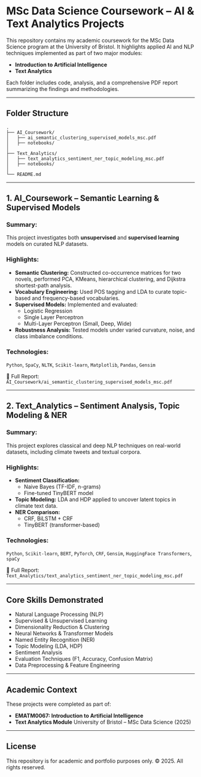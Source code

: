 # MSc Data Science Coursework – AI & Text Analytics Projects

This repository contains my academic coursework for the MSc Data Science program at the University of Bristol. It highlights applied AI and NLP techniques implemented as part of two major modules:

- **Introduction to Artificial Intelligence**
- **Text Analytics**

Each folder includes code, analysis, and a comprehensive PDF report summarizing the findings and methodologies.

---

## Folder Structure

```
.
├── AI_Coursework/
│   ├── ai_semantic_clustering_supervised_models_msc.pdf
│   ├── notebooks/
│
├── Text_Analytics/
│   ├── text_analytics_sentiment_ner_topic_modeling_msc.pdf
│   ├── notebooks/
│
└── README.md
```

---

## 1. AI_Coursework – Semantic Learning & Supervised Models

### Summary:
This project investigates both **unsupervised** and **supervised learning** models on curated NLP datasets.

### Highlights:
- **Semantic Clustering:** Constructed co-occurrence matrices for two novels, performed PCA, KMeans, hierarchical clustering, and Dijkstra shortest-path analysis.
- **Vocabulary Engineering:** Used POS tagging and LDA to curate topic-based and frequency-based vocabularies.
- **Supervised Models:** Implemented and evaluated:
  - Logistic Regression
  - Single Layer Perceptron
  - Multi-Layer Perceptron (Small, Deep, Wide)
- **Robustness Analysis:** Tested models under varied curvature, noise, and class imbalance conditions.

### Technologies:
`Python`, `SpaCy`, `NLTK`, `Scikit-learn`, `Matplotlib`, `Pandas`, `Gensim`

📄 Full Report: `AI_Coursework/ai_semantic_clustering_supervised_models_msc.pdf`

---

## 2. Text_Analytics – Sentiment Analysis, Topic Modeling & NER

### Summary:
This project explores classical and deep NLP techniques on real-world datasets, including climate tweets and textual corpora.

### Highlights:
- **Sentiment Classification:**
  - Naive Bayes (TF-IDF, n-grams)
  - Fine-tuned TinyBERT model
- **Topic Modeling:** LDA and HDP applied to uncover latent topics in climate text data.
- **NER Comparison:**
  - CRF, BiLSTM + CRF
  - TinyBERT (transformer-based)

### Technologies:
`Python`, `Scikit-learn`, `BERT`, `PyTorch`, `CRF`, `Gensim`, `HuggingFace Transformers`, `spaCy`

📄 Full Report: `Text_Analytics/text_analytics_sentiment_ner_topic_modeling_msc.pdf`

---

## Core Skills Demonstrated

- Natural Language Processing (NLP)
- Supervised & Unsupervised Learning
- Dimensionality Reduction & Clustering
- Neural Networks & Transformer Models
- Named Entity Recognition (NER)
- Topic Modeling (LDA, HDP)
- Sentiment Analysis
- Evaluation Techniques (F1, Accuracy, Confusion Matrix)
- Data Preprocessing & Feature Engineering

---

## Academic Context
These projects were completed as part of:
- **EMATM0067: Introduction to Artificial Intelligence**
- **Text Analytics Module**
University of Bristol – MSc Data Science (2025)

---

## License
This repository is for academic and portfolio purposes only. © 2025. All rights reserved.
